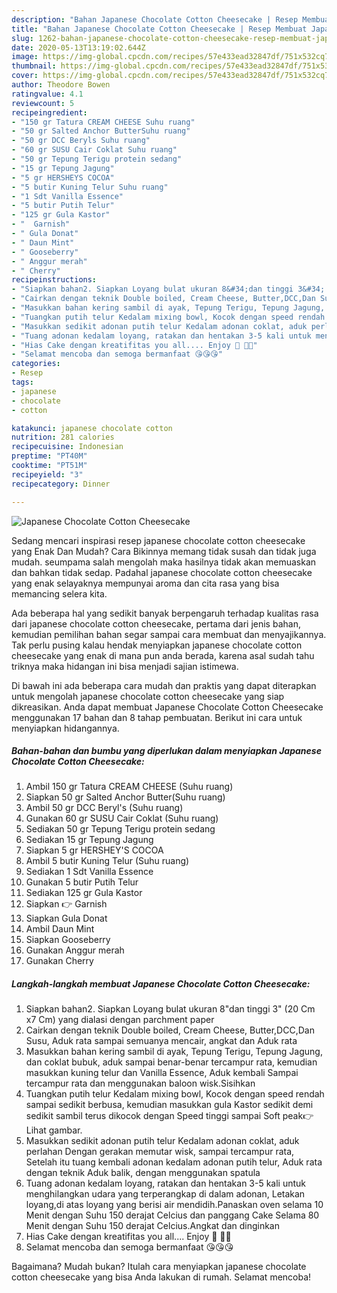 ```yaml
---
description: "Bahan Japanese Chocolate Cotton Cheesecake | Resep Membuat Japanese Chocolate Cotton Cheesecake Yang Menggugah Selera"
title: "Bahan Japanese Chocolate Cotton Cheesecake | Resep Membuat Japanese Chocolate Cotton Cheesecake Yang Menggugah Selera"
slug: 1262-bahan-japanese-chocolate-cotton-cheesecake-resep-membuat-japanese-chocolate-cotton-cheesecake-yang-menggugah-selera
date: 2020-05-13T13:19:02.644Z
image: https://img-global.cpcdn.com/recipes/57e433ead32847df/751x532cq70/japanese-chocolate-cotton-cheesecake-foto-resep-utama.jpg
thumbnail: https://img-global.cpcdn.com/recipes/57e433ead32847df/751x532cq70/japanese-chocolate-cotton-cheesecake-foto-resep-utama.jpg
cover: https://img-global.cpcdn.com/recipes/57e433ead32847df/751x532cq70/japanese-chocolate-cotton-cheesecake-foto-resep-utama.jpg
author: Theodore Bowen
ratingvalue: 4.1
reviewcount: 5
recipeingredient:
- "150 gr Tatura CREAM CHEESE Suhu ruang"
- "50 gr Salted Anchor ButterSuhu ruang"
- "50 gr DCC Beryls Suhu ruang"
- "60 gr SUSU Cair Coklat Suhu ruang"
- "50 gr Tepung Terigu protein sedang"
- "15 gr Tepung Jagung"
- "5 gr HERSHEYS COCOA"
- "5 butir Kuning Telur Suhu ruang"
- "1 Sdt Vanilla Essence"
- "5 butir Putih Telur"
- "125 gr Gula Kastor"
- "  Garnish"
- " Gula Donat"
- " Daun Mint"
- " Gooseberry"
- " Anggur merah"
- " Cherry"
recipeinstructions:
- "Siapkan bahan2. Siapkan Loyang bulat ukuran 8&#34;dan tinggi 3&#34; (20 Cm x7 Cm) yang dialasi dengan parchment paper"
- "Cairkan dengan teknik Double boiled, Cream Cheese, Butter,DCC,Dan Susu, Aduk rata sampai semuanya mencair, angkat dan Aduk rata"
- "Masukkan bahan kering sambil di ayak, Tepung Terigu, Tepung Jagung, dan coklat bubuk, aduk sampai benar-benar tercampur rata, kemudian masukkan kuning telur dan Vanilla Essence, Aduk kembali Sampai tercampur rata dan menggunakan baloon wisk.Sisihkan"
- "Tuangkan putih telur Kedalam mixing bowl, Kocok dengan speed rendah sampai sedikit berbusa, kemudian masukkan gula Kastor sedikit demi sedikit sambil terus dikocok dengan Speed tinggi sampai Soft peak👉Lihat gambar."
- "Masukkan sedikit adonan putih telur Kedalam adonan coklat, aduk perlahan Dengan gerakan memutar wisk, sampai tercampur rata, Setelah itu tuang kembali adonan kedalam adonan putih telur, Aduk rata dengan teknik Aduk balik, dengan menggunakan spatula"
- "Tuang adonan kedalam loyang, ratakan dan hentakan 3-5 kali untuk menghilangkan udara yang terperangkap di dalam adonan, Letakan loyang,di atas loyang yang berisi air mendidih.Panaskan oven selama 10 Menit dengan Suhu 150 derajat Celcius dan panggang Cake Selama 80 Menit dengan Suhu 150 derajat Celcius.Angkat dan dinginkan"
- "Hias Cake dengan kreatifitas you all.... Enjoy 🤤 🤤🤤"
- "Selamat mencoba dan semoga bermanfaat 😘😘😘"
categories:
- Resep
tags:
- japanese
- chocolate
- cotton

katakunci: japanese chocolate cotton 
nutrition: 281 calories
recipecuisine: Indonesian
preptime: "PT40M"
cooktime: "PT51M"
recipeyield: "3"
recipecategory: Dinner

---
```



![Japanese Chocolate Cotton Cheesecake](https://img-global.cpcdn.com/recipes/57e433ead32847df/751x532cq70/japanese-chocolate-cotton-cheesecake-foto-resep-utama.jpg)

Sedang mencari inspirasi resep japanese chocolate cotton cheesecake yang Enak Dan Mudah? Cara Bikinnya memang tidak susah dan tidak juga mudah. seumpama salah mengolah maka hasilnya tidak akan memuaskan dan bahkan tidak sedap. Padahal japanese chocolate cotton cheesecake yang enak selayaknya mempunyai aroma dan cita rasa yang bisa memancing selera kita.



Ada beberapa hal yang sedikit banyak berpengaruh terhadap kualitas rasa dari japanese chocolate cotton cheesecake, pertama dari jenis bahan, kemudian pemilihan bahan segar sampai cara membuat dan menyajikannya. Tak perlu pusing kalau hendak menyiapkan japanese chocolate cotton cheesecake yang enak di mana pun anda berada, karena asal sudah tahu triknya maka hidangan ini bisa menjadi sajian istimewa.


Di bawah ini ada beberapa cara mudah dan praktis yang dapat diterapkan untuk mengolah japanese chocolate cotton cheesecake yang siap dikreasikan. Anda dapat membuat Japanese Chocolate Cotton Cheesecake menggunakan 17 bahan dan 8 tahap pembuatan. Berikut ini cara untuk menyiapkan hidangannya.

<!--inarticleads1-->

##### Bahan-bahan dan bumbu yang diperlukan dalam menyiapkan Japanese Chocolate Cotton Cheesecake:

1. Ambil 150 gr Tatura CREAM CHEESE (Suhu ruang)
1. Siapkan 50 gr Salted Anchor Butter(Suhu ruang)
1. Ambil 50 gr DCC Beryl&#39;s (Suhu ruang)
1. Gunakan 60 gr SUSU Cair Coklat (Suhu ruang)
1. Sediakan 50 gr Tepung Terigu protein sedang
1. Sediakan 15 gr Tepung Jagung
1. Siapkan 5 gr HERSHEY&#39;S COCOA
1. Ambil 5 butir Kuning Telur (Suhu ruang)
1. Sediakan 1 Sdt Vanilla Essence
1. Gunakan 5 butir Putih Telur
1. Sediakan 125 gr Gula Kastor
1. Siapkan  👉 Garnish
1. Siapkan  Gula Donat
1. Ambil  Daun Mint
1. Siapkan  Gooseberry
1. Gunakan  Anggur merah
1. Gunakan  Cherry




<!--inarticleads2-->

##### Langkah-langkah membuat Japanese Chocolate Cotton Cheesecake:

1. Siapkan bahan2. Siapkan Loyang bulat ukuran 8&#34;dan tinggi 3&#34; (20 Cm x7 Cm) yang dialasi dengan parchment paper
1. Cairkan dengan teknik Double boiled, Cream Cheese, Butter,DCC,Dan Susu, Aduk rata sampai semuanya mencair, angkat dan Aduk rata
1. Masukkan bahan kering sambil di ayak, Tepung Terigu, Tepung Jagung, dan coklat bubuk, aduk sampai benar-benar tercampur rata, kemudian masukkan kuning telur dan Vanilla Essence, Aduk kembali Sampai tercampur rata dan menggunakan baloon wisk.Sisihkan
1. Tuangkan putih telur Kedalam mixing bowl, Kocok dengan speed rendah sampai sedikit berbusa, kemudian masukkan gula Kastor sedikit demi sedikit sambil terus dikocok dengan Speed tinggi sampai Soft peak👉Lihat gambar.
1. Masukkan sedikit adonan putih telur Kedalam adonan coklat, aduk perlahan Dengan gerakan memutar wisk, sampai tercampur rata, Setelah itu tuang kembali adonan kedalam adonan putih telur, Aduk rata dengan teknik Aduk balik, dengan menggunakan spatula
1. Tuang adonan kedalam loyang, ratakan dan hentakan 3-5 kali untuk menghilangkan udara yang terperangkap di dalam adonan, Letakan loyang,di atas loyang yang berisi air mendidih.Panaskan oven selama 10 Menit dengan Suhu 150 derajat Celcius dan panggang Cake Selama 80 Menit dengan Suhu 150 derajat Celcius.Angkat dan dinginkan
1. Hias Cake dengan kreatifitas you all.... Enjoy 🤤 🤤🤤
1. Selamat mencoba dan semoga bermanfaat 😘😘😘




Bagaimana? Mudah bukan? Itulah cara menyiapkan japanese chocolate cotton cheesecake yang bisa Anda lakukan di rumah. Selamat mencoba!
